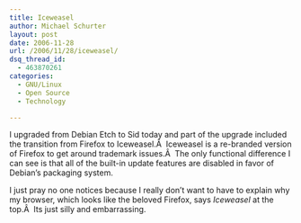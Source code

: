 ```yaml
---
title: Iceweasel
author: Michael Schurter
layout: post
date: 2006-11-28
url: /2006/11/28/iceweasel/
dsq_thread_id:
  - 463870261
categories:
  - GNU/Linux
  - Open Source
  - Technology

---
```

I upgraded from Debian Etch to Sid today and part of the upgrade included the transition from Firefox to Iceweasel.Â  Iceweasel is a re-branded version of Firefox to get around trademark issues.Â  The only functional difference I can see is that all of the built-in update features are disabled in favor of Debian&#8217;s packaging system.

I just pray no one notices because I really don&#8217;t want to have to explain why my browser, which looks like the beloved Firefox, says _Iceweasel_ at the top.Â  Its just silly and embarrassing.